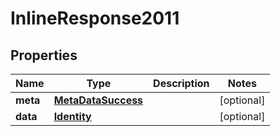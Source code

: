 

# InlineResponse2011

## Properties

Name | Type | Description | Notes
------------ | ------------- | ------------- | -------------
**meta** | [**MetaDataSuccess**](MetaDataSuccess.md) |  |  [optional]
**data** | [**Identity**](Identity.md) |  |  [optional]



